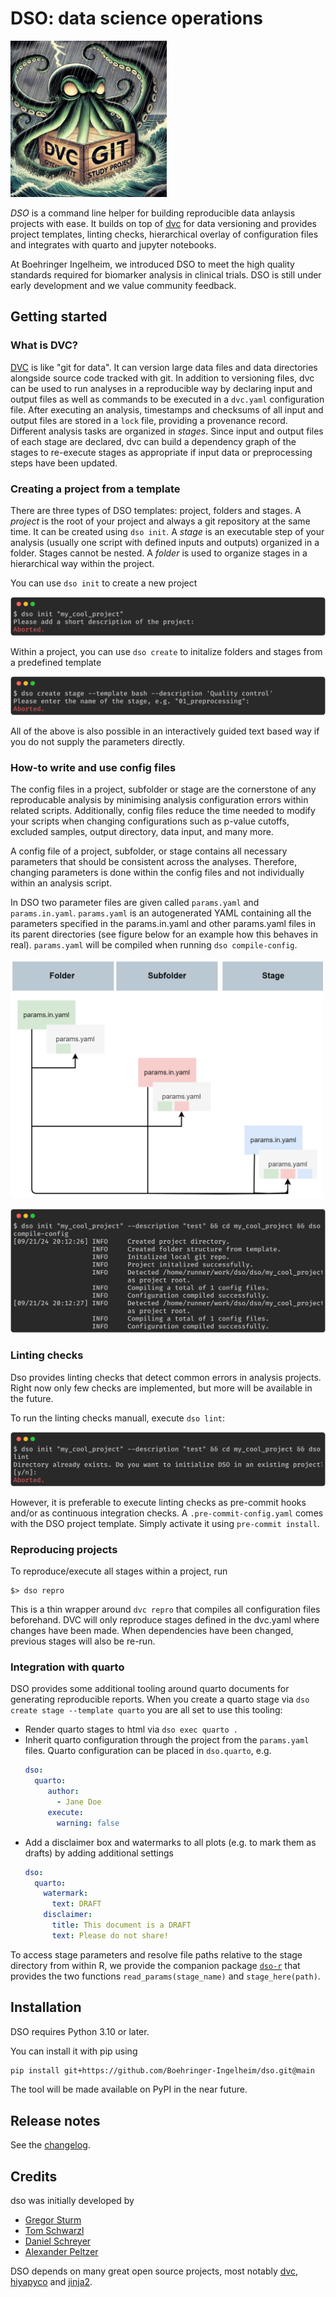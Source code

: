 # DSO: data science operations

<img src="docs/img/dso_kraken.jpg" alt="DSO Kraken" width="250" />

*DSO* is a command line helper for building reproducible data anlaysis projects with ease.
It builds on top of [dvc](https://github.com/iterative/dvc) for data versioning and provides project
templates, linting checks, hierarchical overlay of configuration files and integrates with quarto and jupyter notebooks.

At Boehringer Ingelheim, we introduced DSO to meet the high quality standards required for biomarker analysis
in clinical trials. DSO is still under early development and we value community feedback.

## Getting started

### What is DVC?
[DVC](https://github.com/iterative/dvc) is like "git for data". It can version large data files and data directories alongside source code tracked with git. In addition to versioning files, dvc can be used to run analyses in a reproducible way by declaring input and output files as well as commands to be executed in a `dvc.yaml` configuration file. After executing an analysis, timestamps and checksums of all input and output files are stored in a `lock` file, providing a provenance record. Different analysis tasks are organized in *stages*. Since input and output files of each stage are declared, dvc can build a dependency graph of the stages to re-execute stages as appropriate if input data or preprocessing steps have been updated.

### Creating a project from a template
There are three types of DSO templates: project, folders and stages. A *project* is the root of your project
and always a git repository at the same time. It can be created using `dso init`. A *stage* is an executable
step of your analysis (usually one script with defined inputs and outputs) organized in a folder. Stages
cannot be nested. A *folder* is used to organize stages in a hierarchical way within the project.

You can use `dso init` to create a new project

![`dso init "my_cool_project"`](docs/img/dso_init.png)

Within a project, you can use `dso create` to initalize folders and stages from a predefined template

![`dso create stage --template bash --description 'Quality control'`](docs/img/dso_stage.png)

All of the above is also possible in an interactively guided text based way if you do not supply the parameters directly.

### How-to write and use config files
The config files in a project, subfolder or stage are the cornerstone of any reproducable analysis by minimising analysis configuration errors within related scripts. Additionally, config files reduce the time needed to modify your scripts when changing configurations such as p-value cutoffs, excluded samples, output directory, data input, and many more.

A config file of a project, subfolder, or stage contains all necessary parameters that should be consistent across the analyses. Therefore, changing parameters is done within the config files and not individually within an analysis script.

In DSO two parameter files are given called `params.yaml` and `params.in.yaml`. `params.yaml` is an autogenerated YAML containing all the parameters specified in the params.in.yaml and other params.yaml files in its parent directories (see figure below for an example how this behaves in real). `params.yaml` will be compiled when running `dso compile-config`.

<img src="docs/img/config.png" width="500" alt="Hierarchical configuration schema" />

![`dso init "my_cool_project" --description "test" && cd my_cool_project && dso compile-config`](docs/img/dso_compile_config.png)

### Linting checks

Dso provides linting checks that detect common errors in analysis projects. Right now only few checks are implemented,
but more will be available in the future.

To run the linting checks manuall, execute `dso lint`:

![`dso init "my_cool_project" --description "test" && cd my_cool_project && dso lint`](docs/img/dso_lint.png)

However, it is preferable to execute linting checks as pre-commit hooks and/or as continuous integration checks.
A `.pre-commit-config.yaml` comes with the DSO project template. Simply activate it using `pre-commit install`.

### Reproducing projects

To reproduce/execute all stages within a project, run

```
$> dso repro
```

This is a thin wrapper around `dvc repro` that compiles all configuration files beforehand.
DVC will only reproduce stages defined in the dvc.yaml where changes have been made. When dependencies have been changed, previous stages will also be re-run.


### Integration with quarto

DSO provides some additional tooling around quarto documents for generating reproducible reports. When you create a
quarto stage via `dso create stage --template quarto` you are all set to use this tooling:

 * Render quarto stages to html via `dso exec quarto .`
 * Inherit quarto configuration through the project from the `params.yaml` files. Quarto configuration can be placed in
   `dso.quarto`, e.g.
   ```yaml
   dso:
     quarto:
        author:
          - Jane Doe
        execute:
          warning: false
    ```
  * Add a disclaimer box and watermarks to all plots (e.g. to mark them as drafts) by adding additional settings
    ```yaml
    dso:
      quarto:
        watermark:
          text: DRAFT
        disclaimer:
          title: This document is a DRAFT
          text: Please do not share!
    ```

To access stage parameters and resolve file paths relative to the stage directory from within R, we provide the
companion package [`dso-r`](https://github.com/Boehringer-Ingelheim/dso-r) that provides the two functions
`read_params(stage_name)` and `stage_here(path)`.


## Installation

DSO requires Python 3.10 or later.

You can install it with pip using

```bash
pip install git+https://github.com/Boehringer-Ingelheim/dso.git@main
```

The tool will be made available on PyPI in the near future.

## Release notes

See the [changelog](./CHANGELOG.md).

## Credits

dso was initially developed by
 * [Gregor Sturm](https://github.com/grst)
 * [Tom Schwarzl](https://github.com/tschwarzl)
 * [Daniel Schreyer](https://github.com/dschreyer)
 * [Alexander Peltzer](https://github.com/apeltzer)

DSO depends on many great open source projects, most notably [dvc](https://github.com/iterative/dvc), [hiyapyco](https://github.com/zerwes/hiyapyco) and [jinja2](https://jinja.palletsprojects.com/).
